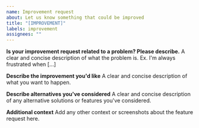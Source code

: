 ```yaml
---
name: Improvement request
about: Let us know something that could be improved
title: "[IMPROVEMENT]"
labels: improvement
assignees: ""
---
```


**Is your improvement request related to a problem? Please describe.**
A clear and concise description of what the problem is. Ex. I'm always frustrated when [...]

**Describe the improvement you'd like**
A clear and concise description of what you want to happen.

**Describe alternatives you've considered**
A clear and concise description of any alternative solutions or features you've considered.

**Additional context**
Add any other context or screenshots about the feature request here.
